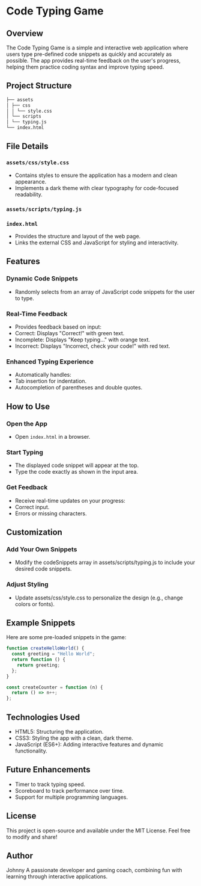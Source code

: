 # Code Typing Game

## Overview

The Code Typing Game is a simple and interactive web application where users type pre-defined code snippets as quickly and accurately as possible. The app provides real-time feedback on the user's progress, helping them practice coding syntax and improve typing speed.

## Project Structure

```bash
├── assets
│ ├── css
│ │ └── style.css
│ └── scripts
│ └── typing.js
└── index.html
```

## File Details

### `assets/css/style.css`

- Contains styles to ensure the application has a modern and clean appearance.
- Implements a dark theme with clear typography for code-focused readability.

### `assets/scripts/typing.js`

### `index.html`

- Provides the structure and layout of the web page.
- Links the external CSS and JavaScript for styling and interactivity.

## Features

### Dynamic Code Snippets

- Randomly selects from an array of JavaScript code snippets for the user to type.

### Real-Time Feedback

- Provides feedback based on input:
- Correct: Displays "Correct!" with green text.
- Incomplete: Displays "Keep typing..." with orange text.
- Incorrect: Displays "Incorrect, check your code!" with red text.

### Enhanced Typing Experience

- Automatically handles:
- Tab insertion for indentation.
- Autocompletion of parentheses and double quotes.

## How to Use

### Open the App

- Open `index.html` in a browser.

### Start Typing

- The displayed code snippet will appear at the top.
- Type the code exactly as shown in the input area.

### Get Feedback

- Receive real-time updates on your progress:
- Correct input.
- Errors or missing characters.

## Customization

### Add Your Own Snippets

- Modify the codeSnippets array in assets/scripts/typing.js to include your desired code snippets.

### Adjust Styling

- Update assets/css/style.css to personalize the design (e.g., change colors or fonts).

## Example Snippets

Here are some pre-loaded snippets in the game:

```javascript
function createHelloWorld() {
  const greeting = "Hello World";
  return function () {
    return greeting;
  };
}

const createCounter = function (n) {
  return () => n++;
};
```

## Technologies Used

- HTML5: Structuring the application.
- CSS3: Styling the app with a clean, dark theme.
- JavaScript (ES6+): Adding interactive features and dynamic functionality.

## Future Enhancements

- Timer to track typing speed.
- Scoreboard to track performance over time.
- Support for multiple programming languages.

## License

This project is open-source and available under the MIT License. Feel free to modify and share!

## Author

Johnny
A passionate developer and gaming coach, combining fun with learning through interactive applications.
